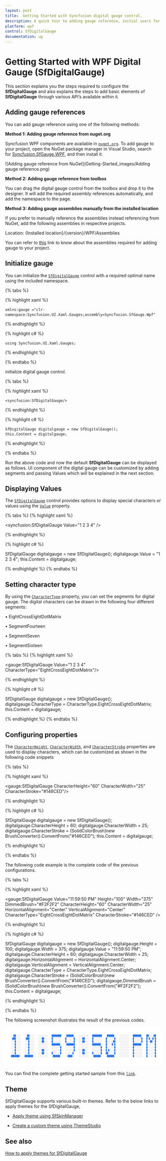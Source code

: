 ```yaml
---
layout: post
title:  Getting Started with Syncfusion digital gauge control.
description: A quick tour to adding gauge reference, initial users for getting started with Syncfusion digital gauge control for WPF platform.
platform: wpf
control: SfDigitalGauge
documentation: ug
---
```


# Getting Started with WPF Digital Gauge (SfDigitalGauge)

This section explains you the steps required to configure the **SfDigitalGauge** and also explains the steps to add basic elements of **SfDigitalGauge** through various API’s available within it.

## Adding gauge references

You can add gauge reference using one of the following methods:

**Method 1: Adding gauge reference from nuget.org**

Syncfusion WPF components are available in [`nuget.org`](https://www.nuget.org/). To add gauge to your project, open the NuGet package manager in Visual Studio, search for [Syncfusion.SfGauge.WPF](https://www.nuget.org/packages/Syncfusion.SfGauge.WPF), and then install it.

![Adding gauge reference from NuGet](Getting-Started_images/Adding gauge reference.png)

**Method 2: Adding gauge reference from toolbox**

You can drag the digital gauge control from the  toolbox and drop it to the designer. It will add the required assembly references automatically, and add the namespace to the page.  

**Method 3: Adding gauge assemblies manually from the installed location**

If you prefer to manually reference the assemblies instead referencing from NuGet, add the following assemblies in respective projects.

Location: {Installed location}/{version}/WPF/Assemblies

You can refer to [this](https://help.syncfusion.com/wpf/control-dependencies#sfgauge) link to know about the assemblies required for adding gauge to your project.

## Initialize gauge

You can initialize the [`SfDigitalGauge`](https://help.syncfusion.com/cr/wpf/Syncfusion.UI.Xaml.Gauges.SfDigitalGauge.html) control with a required optimal name using the included namespace.

{% tabs %}

{% highlight xaml %}

	xmlns:gauge ="clr-namespace:Syncfusion.UI.Xaml.Gauges;assembly=Syncfusion.SfGauge.Wpf"

{% endhighlight %}

{% highlight c# %}

	using Syncfusion.UI.Xaml.Gauges;

{% endhighlight %}

{% endtabs %}

initialize digital gauge control.

{% tabs %}

{% highlight xaml %}

	<syncfusion:SfDigitalGauge/>
 
{% endhighlight %}

{% highlight c# %}

	SfDigitalGauge digitalgauge = new SfDigitalGauge();
	this.Content = digitalgauge;

{% endhighlight %}

{% endtabs %}

Run the above code and now the default **SfDigitalGauge** can be displayed as follows. UI component of the digital gauge can be customized by adding segments and passing Values which will be explained in the next section.

## Displaying Values 

The [`SfDigitalGauge`](https://help.syncfusion.com/cr/wpf/Syncfusion.UI.Xaml.Gauges.SfDigitalGauge.html) control provides options to display special characters or values using the [`Value`](https://help.syncfusion.com/cr/wpf/Syncfusion.UI.Xaml.Gauges.SfDigitalGauge.html#Syncfusion_UI_Xaml_Gauges_SfDigitalGauge_Value) property.

{% tabs %}
{% highlight xaml %}

<syncfusion:SfDigitalGauge Value="1 2 3 4" />    

{% endhighlight %}

{% highlight c# %}

SfDigitalGauge digitalgauge = new SfDigitalGauge();
digitalgauge.Value = "1 2 3 4";
this.Content = digitalgauge;

{% endhighlight %}
{% endtabs %}

## Setting character type

By using the [`CharacterType`](https://help.syncfusion.com/cr/wpf/Syncfusion.UI.Xaml.Gauges.SfDigitalGauge.html#Syncfusion_UI_Xaml_Gauges_SfDigitalGauge_CharacterType) property, you can set the segments for digital gauge. The digital characters can be drawn in the following four different segments:

•	EightCrossEightDotMatrix

•	SegmentFourteen

•	SegmentSeven

•	SegmentSixteen

{% tabs %}
{% highlight xaml %}

<gauge:SfDigitalGauge Value="1 2 3 4" CharacterType="EightCrossEightDotMatrix"/>

{% endhighlight %}

{% highlight c# %}

SfDigitalGauge digitalgauge = new SfDigitalGauge();
digitalgauge.CharacterType = CharacterType.EightCrossEightDotMatrix;
this.Content = digitalgauge;

{% endhighlight %}
{% endtabs %}

## Configuring properties

The [`CharacterHeight`](https://help.syncfusion.com/cr/wpf/Syncfusion.UI.Xaml.Gauges.SfDigitalGauge.html#Syncfusion_UI_Xaml_Gauges_SfDigitalGauge_CharacterHeight), [`CharacterWidth`](https://help.syncfusion.com/cr/wpf/Syncfusion.UI.Xaml.Gauges.SfDigitalGauge.html#Syncfusion_UI_Xaml_Gauges_SfDigitalGauge_CharacterWidth), and [`CharacterStroke`](https://help.syncfusion.com/cr/wpf/Syncfusion.UI.Xaml.Gauges.SfDigitalGauge.html#Syncfusion_UI_Xaml_Gauges_SfDigitalGauge_CharacterStroke) properties are used to display characters, which can be customized as shown in the following code snippets

{% tabs %}

{% highlight xaml %}

<gauge:SfDigitalGauge CharacterHeight="60" CharacterWidth="25" 
                      CharacterStroke="#146CED"/>

{% endhighlight %}

{% highlight c# %}

SfDigitalGauge digitalgauge = new SfDigitalGauge();
digitalgauge.CharacterHeight = 60;
digitalgauge.CharacterWidth = 25;
digitalgauge.CharacterStroke = (SolidColorBrush)new BrushConverter().ConvertFrom("#146CED");
this.Content = digitalgauge;

{% endhighlight %}

{% endtabs %}

The following code example is the complete code of the previous configurations.

{% tabs %}

{% highlight xaml %}

<gauge:SfDigitalGauge Value="11:59:50 PM"
                      Height="100"
                      Width="375"
                      DimmedBrush="#F2F2F2"
                      CharacterHeight="60"
                      CharacterWidth="25"
                      HorizontalAlignment="Center"
                      VerticalAlignment="Center"
                      CharacterType="EightCrossEightDotMatrix"
                      CharacterStroke="#146CED" />

{% endhighlight %}

{% highlight c# %}

SfDigitalGauge digitalgauge = new SfDigitalGauge();
digitalgauge.Height = 100;
digitalgauge.Width = 375;
digitalgauge.Value = "11:59:50 PM";
digitalgauge.CharacterHeight = 60;
digitalgauge.CharacterWidth = 25;
digitalgauge.HorizontalAlignment = HorizontalAlignment.Center;
digitalgauge.VerticalAlignment = VerticalAlignment.Center;
digitalgauge.CharacterType = CharacterType.EightCrossEightDotMatrix;
digitalgauge.CharacterStroke = (SolidColorBrush)new BrushConverter().ConvertFrom("#146CED");
digitalgauge.DimmedBrush = (SolidColorBrush)new BrushConverter().ConvertFrom("#F2F2F2");
this.Content = digitalgauge;

{% endhighlight %}

{% endtabs %}

The following screenshot illustrates the result of the previous codes.

![Digital gauge getting started](Getting-Started_images/Getting-Started.png)


You can find the complete getting started sample from this [`link`](https://github.com/SyncfusionExamples/WPF-UG-getting-started-samples/tree/master/GettingStartedDigitalGauge).

## Theme

SfDigitalGauge supports various built-in themes. Refer to the below links to apply themes for the SfDigitalGauge,

  * [Apply theme using SfSkinManager](https://help.syncfusion.com/wpf/themes/skin-manager)
	
  * [Create a custom theme using ThemeStudio](https://help.syncfusion.com/wpf/themes/theme-studio#creating-custom-theme)

## See also

[How to apply themes for SfDigitalGauge](https://www.syncfusion.com/kb/2535/how-to-apply-themes-for-sfdigitalgauge)